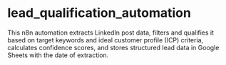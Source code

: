 # lead_qualification_automation
This n8n automation extracts LinkedIn post data, filters and qualifies it based on target keywords and ideal customer profile (ICP) criteria, calculates confidence scores, and stores structured lead data in Google Sheets with the date of extraction.
